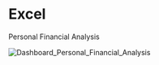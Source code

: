 # Excel
Personal Financial Analysis

![Dashboard_Personal_Financial_Analysis](https://user-images.githubusercontent.com/60359586/217897180-1fe9f153-b98f-4dd4-b85e-236796c625bd.jpg)
